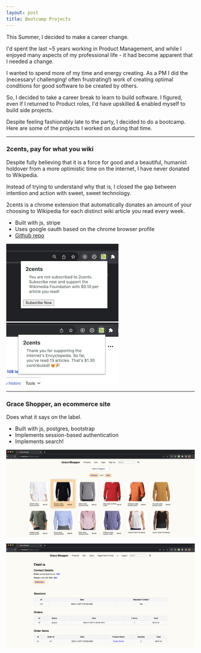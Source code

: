 ```yaml
---
layout: post
title: Bootcamp Projects
---
```


This Summer, I decided to make a career change. 

I'd spent the last ~5 years working in Product Management, and while I enjoyed many aspects of my professional life - it had become apparent that I needed a change.

I wanted to spend more of my time and energy creating. As a PM I did the (necessary! challenging! often frustrating!) work of creating optimal conditions for good software to be created by others. 

So, I decided to take a career break to learn to build software. I figured, even if I returned to Product roles, I'd have upskilled & enabled myself to build side projects.

Despite feeling fashionably late to the party, I decided to do a bootcamp. Here are some of the projects I worked on during that time.

---


### 2cents, pay for what you wiki

Despite fully believing that it is a force for good and a beautiful, humanist holdover from a more optimistic time on the internet, I have never donated to Wikipedia. 

Instead of trying to understand why that is, I closed the gap between intention and action with sweet, sweet technology.

2cents is a chrome extension that automatically donates an amount of your choosing to Wikipedia for each distinct wiki article you read every week.

* Built with js, stripe
* Uses google oauth based on the chrome browser profile
* <a href="https://github.com/JordanSucher/2cents">Github repo</a>

![Extension, logged out](/assets/2cents-1.png)
![Extension, logged in](/assets/2cents-3.png)




---

### Grace Shopper, an ecommerce site

Does what it says on the label.

* Built with js, postgres, bootstrap
* Implements session-based authentication
* Implements search!

![Shopping experience](/assets/grace-shopper-1.png)

![Admin view of a user](/assets/grace-shopper-2.png)

